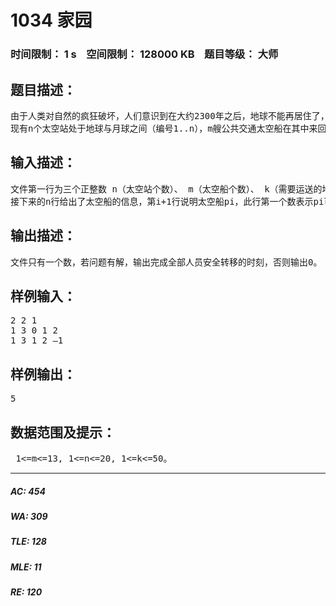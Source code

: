 # 1034 家园   
### 时间限制： 1 s&nbsp;&nbsp;&nbsp;&nbsp;空间限制： 128000 KB&nbsp;&nbsp;&nbsp;&nbsp;题目等级： 大师  
## 题目描述：  

<pre>
由于人类对自然的疯狂破坏，人们意识到在大约2300年之后，地球不能再居住了，于是在月球上建立了新的绿地，以便在需要时移民。令人意想不到的是，2177年冬由于未知的原因，地球环境发生了连锁崩溃，人类必须在最短的时间内迁往月球。  
现有n个太空站处于地球与月球之间（编号1..n），m艘公共交通太空船在其中来回穿梭，每个太空站Si可容纳无限的人，每艘太空船pi只可容纳Hpi人。对于每一艘太空船pi，将周期性地停靠一系列的太空站（Si1,Si2…Sir），如：（1，3，4）表示停靠太空站1 3 4 1 3 4 1 3 4 …。 任一艘太空船从任一个太空站驶往另一个任意的太空站耗时为1。人只能在太空船停靠太空站（或地球、月球）时上船或下船。初始时的人全在地球上，太空船全在初始站（太空船pi处于Si1），目标是让所有的人尽快地全部转移到月球上。
</pre>
  
  
## 输入描述：  

<pre>
文件第一行为三个正整数 n（太空站个数）、 m（太空船个数）、 k（需要运送的地球上的人的个数），其中 1<=m<=13, 1<=n<=20, 1<=k<=50。  
接下来的n行给出了太空船的信息，第i+1行说明太空船pi，此行第一个数表示pi可容纳的人数Hpi，第二个数表示pi停靠一个周期的太空站个数r，1<=r<=n+2, 随后r个数便是停靠的太空站的编号(Si1,Si2,…,Sir), 地球用0表示，月球用-1表示。0时刻时，所有太空船都在初始站，随后开始运行，在时刻1，2，3…等正点时刻各艘太空船停靠相应的太空站，即人只有在0,1,2…等正点时刻才能上下太空船。
</pre>
  
  
## 输出描述：  

<pre>
文件只有一个数，若问题有解，输出完成全部人员安全转移的时刻，否则输出0。
</pre>
  
  
## 样例输入：  

<pre>
2 2 1 
1 3 0 1 2
1 3 1 2 –1
</pre>
  
  
## 样例输出：  

<pre>
5
</pre>
  
  
## 数据范围及提示：  

<pre>
 1<=m<=13, 1<=n<=20, 1<=k<=50。
</pre>
  
  
***  

##### AC: 454  
##### WA: 309  
##### TLE: 128  
##### MLE: 11  
##### RE: 120  
